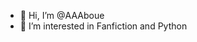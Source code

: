 - 👋 Hi, I’m @AAAboue
- 👀 I’m interested in Fanfiction and Python


<!---
AAAboue/AAAboue is a ✨ special ✨ repository because its `README.md` (this file) appears on your GitHub profile.
You can click the Preview link to take a look at your changes.
--->
